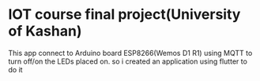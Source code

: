 # IOT course final project(University of Kashan)

This app connect to Arduino board ESP8266(Wemos D1 R1) using MQTT to turn off/on the LEDs placed on.
so i created an application using flutter to do it
 

